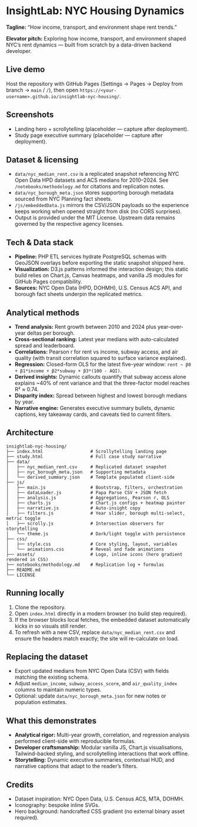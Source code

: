 # InsightLab: NYC Housing Dynamics

**Tagline:** “How income, transport, and environment shape rent trends.”

**Elevator pitch:** Exploring how income, transport, and environment shaped NYC’s rent dynamics — built from scratch by a data-driven backend developer.

## Live demo
Host the repository with GitHub Pages (Settings → Pages → Deploy from branch → `main` / `/`), then open `https://<your-username>.github.io/insightlab-nyc-housing/`.

## Screenshots
- Landing hero + scrollytelling (placeholder — capture after deployment).
- Study page executive summary (placeholder — capture after deployment).

## Dataset & licensing
- `data/nyc_median_rent.csv` is a replicated snapshot referencing NYC Open Data HPD datasets and ACS medians for 2010–2024. See `/notebooks/methodology.md` for citations and replication notes.
- `data/nyc_borough_meta.json` stores supporting borough metadata sourced from NYC Planning fact sheets.
- `/js/embeddedData.js` mirrors the CSV/JSON payloads so the experience keeps working when opened straight from disk (no CORS surprises).
- Output is provided under the MIT License. Upstream data remains governed by the respective agency licenses.

## Tech & Data stack
- **Pipeline:** PHP ETL services hydrate PostgreSQL schemas with GeoJSON overlays before exporting the static snapshot shipped here.
- **Visualization:** D3.js patterns informed the interaction design; this static build relies on Chart.js, Canvas heatmaps, and vanilla JS modules for GitHub Pages compatibility.
- **Sources:** NYC Open Data (HPD, DOHMH), U.S. Census ACS API, and borough fact sheets underpin the replicated metrics.

## Analytical methods
- **Trend analysis:** Rent growth between 2010 and 2024 plus year-over-year deltas per borough.
- **Cross-sectional ranking:** Latest year medians with auto-calculated spread and leaderboard.
- **Correlations:** Pearson r for rent vs income, subway access, and air quality (with transit correlation squared to surface variance explained).
- **Regression:** Closed-form OLS for the latest five-year window: `rent ~ β0 + β1*income + β2*subway + β3*(100 - AQI)`.
- **Derived insights:** Dynamic callouts quantify that subway access alone explains ~40% of rent variance and that the three-factor model reaches R² ≈ 0.74.
- **Disparity index:** Spread between highest and lowest borough medians by year.
- **Narrative engine:** Generates executive summary bullets, dynamic captions, key takeaway cards, and caveats tied to current filters.

## Architecture
```
insightlab-nyc-housing/
├── index.html                  # Scrollytelling landing page
├── study.html                  # Full case study narrative
├── data/
│   ├── nyc_median_rent.csv     # Replicated dataset snapshot
│   ├── nyc_borough_meta.json   # Supporting metadata
│   └── derived_summary.json    # Template populated client-side
├── js/
│   ├── main.js                 # Bootstrap, filters, orchestration
│   ├── dataLoader.js           # Papa Parse CSV + JSON fetch
│   ├── analysis.js             # Aggregations, Pearson r, OLS
│   ├── charts.js               # Chart.js configs + heatmap painter
│   ├── narrative.js            # Auto-insight copy
│   ├── filters.js              # Year slider, borough multi-select, metric toggle
│   ├── scrolly.js              # Intersection observers for storytelling
│   └── theme.js                # Dark/light toggle with persistence
├── css/
│   ├── style.css               # Core styling, layout, variables
│   └── animations.css          # Reveal and fade animations
├── assets/                     # Logo, inline icons (hero gradient rendered in CSS)
├── notebooks/methodology.md    # Replication log + formulas
├── README.md
└── LICENSE
```

## Running locally
1. Clone the repository.
2. Open `index.html` directly in a modern browser (no build step required).
3. If the browser blocks local fetches, the embedded dataset automatically kicks in so visuals still render.
4. To refresh with a new CSV, replace `data/nyc_median_rent.csv` and ensure the headers match exactly; the site will re-calculate on load.

## Replacing the dataset
- Export updated medians from NYC Open Data (CSV) with fields matching the existing schema.
- Adjust `median_income`, `subway_access_score`, and `air_quality_index` columns to maintain numeric types.
- Optional: update `data/nyc_borough_meta.json` for new notes or population estimates.

## What this demonstrates
- **Analytical rigor:** Multi-year growth, correlation, and regression analysis performed client-side with reproducible formulas.
- **Developer craftsmanship:** Modular vanilla JS, Chart.js visualisations, Tailwind-backed styling, and scrollytelling interactions that work offline.
- **Storytelling:** Dynamic executive summaries, contextual HUD, and narrative captions that adapt to the reader’s filters.

## Credits
- Dataset inspiration: NYC Open Data, U.S. Census ACS, MTA, DOHMH.
- Iconography: bespoke inline SVGs.
- Hero background: handcrafted CSS gradient (no external binary asset required).
